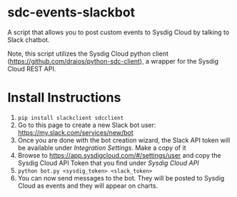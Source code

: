 # sdc-events-slackbot
A script that allows you to post custom events to Sysdig Cloud by talking to Slack chatbot.

Note, this script utilizes the Sysdig Cloud python client (https://github.com/draios/python-sdc-client), a wrapper for the Sysdig Cloud REST API. 

# Install Instructions
1. `pip install slackclient sdcclient` 
2. Go to this page to create a new Slack bot user: https://my.slack.com/services/new/bot
3. Once you are done with the bot creation wizard, the Slack API token will be available under _Integration Settings_. Make a copy of it
4. Browse to https://app.sysdigcloud.com/#/settings/user and copy the Sysdig Cloud API Token that you find under _Sysdig Cloud API_
5. `python bot.py <sysdig_token> <slack_token>`
6. You can now send messages to the bot. They will be posted to Sysdig Cloud as events and they will appear on charts.
